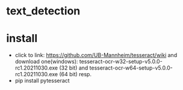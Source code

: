 # text_detection

# install 
- click to link: https://github.com/UB-Mannheim/tesseract/wiki and download one(windows):
tesseract-ocr-w32-setup-v5.0.0-rc1.20211030.exe (32 bit) and
tesseract-ocr-w64-setup-v5.0.0-rc1.20211030.exe (64 bit) resp.
- pip install pytesseract
